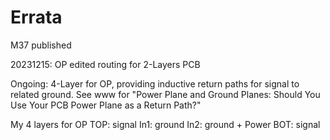 # Errata

M37 published

20231215: OP edited routing for 2-Layers PCB

Ongoing: 
4-Layer  for OP, providing inductive return paths for signal to related ground.
See www  for "Power Plane and Ground Planes: Should You Use Your PCB Power Plane as a Return Path?"

My 4 layers for OP
	TOP: signal
	In1: ground
	In2: ground + Power
	BOT: signal
	
